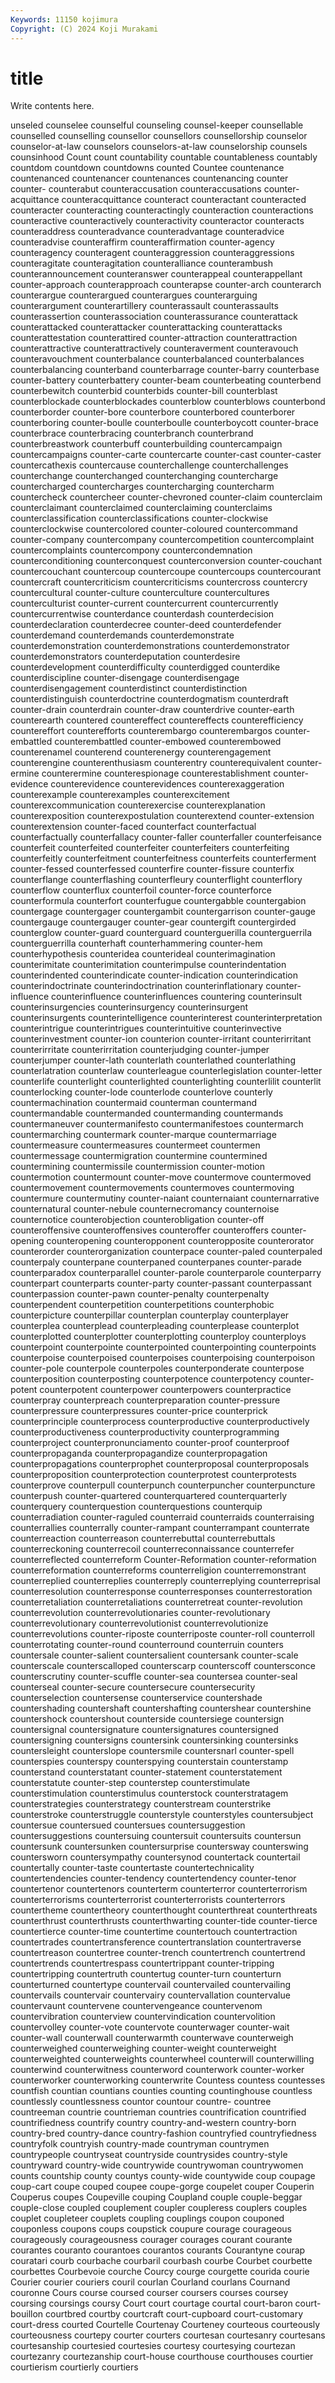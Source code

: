 ```yaml
---
Keywords: 11150 kojimura
Copyright: (C) 2024 Koji Murakami
---
```


# title

Write contents here.



unseled
counselee counselful counseling counsel-keeper counsellable counselled counselling counsellor counsellors counsellorship
counselor counselor-at-law counselors counselors-at-law counselorship counsels counsinhood Count count countability
countable countableness countably countdom countdown countdowns counted Countee countenance countenanced
countenancer countenances countenancing counter counter- counterabut counteraccusation counteraccusations counter-acquittance counteracquittance
counteract counteractant counteracted counteracter counteracting counteractingly counteraction counteractions counteractive counteractively
counteractivity counteractor counteracts counteraddress counteradvance counteradvantage counteradvice counteradvise counteraffirm counteraffirmation
counter-agency counteragency counteragent counteraggression counteraggressions counteragitate counteragitation counteralliance counterambush counterannouncement
counteranswer counterappeal counterappellant counter-approach counterapproach counterapse counter-arch counterarch counterargue counterargued
counterargues counterarguing counterargument counterartillery counterassault counterassaults counterassertion counterassociation counterassurance counterattack
counterattacked counterattacker counterattacking counterattacks counterattestation counterattired counter-attraction counterattraction counterattractive counterattractively
counteraverment counteravouch counteravouchment counterbalance counterbalanced counterbalances counterbalancing counterband counterbarrage counter-barry
counterbase counter-battery counterbattery counter-beam counterbeating counterbend counterbewitch counterbid counterbids counter-bill
counterblast counterblockade counterblockades counterblow counterblows counterbond counterborder counter-bore counterbore counterbored
counterborer counterboring counter-boulle counterboulle counterboycott counter-brace counterbrace counterbracing counterbranch counterbrand
counterbreastwork counterbuff counterbuilding countercampaign countercampaigns counter-carte countercarte counter-cast counter-caster countercathexis
countercause counterchallenge counterchallenges counterchange counterchanged counterchanging countercharge countercharged countercharges countercharging
countercharm countercheck countercheer counter-chevroned counter-claim counterclaim counterclaimant counterclaimed counterclaiming counterclaims
counterclassification counterclassifications counter-clockwise counterclockwise countercolored counter-coloured countercommand counter-company countercompany countercompetition
countercomplaint countercomplaints countercompony countercondemnation counterconditioning counterconquest counterconversion counter-couchant countercouchant countercoup
countercoupe countercoups countercourant countercraft countercriticism countercriticisms countercross countercry countercultural counter-culture
counterculture countercultures counterculturist counter-current countercurrent countercurrently countercurrentwise counterdance counterdash counterdecision
counterdeclaration counterdecree counter-deed counterdefender counterdemand counterdemands counterdemonstrate counterdemonstration counterdemonstrations counterdemonstrator
counterdemonstrators counterdeputation counterdesire counterdevelopment counterdifficulty counterdigged counterdike counterdiscipline counter-disengage counterdisengage
counterdisengagement counterdistinct counterdistinction counterdistinguish counterdoctrine counterdogmatism counterdraft counter-drain counterdrain counter-draw
counterdrive counter-earth counterearth countered countereffect countereffects counterefficiency countereffort counterefforts counterembargo
counterembargos counter-embattled counterembattled counter-embowed counterembowed counterenamel counterend counterenergy counterengagement counterengine
counterenthusiasm counterentry counterequivalent counter-ermine counterermine counterespionage counterestablishment counter-evidence counterevidence counterevidences
counterexaggeration counterexample counterexamples counterexcitement counterexcommunication counterexercise counterexplanation counterexposition counterexpostulation counterextend
counter-extension counterextension counter-faced counterfact counterfactual counterfactually counterfallacy counter-faller counterfaller counterfeisance
counterfeit counterfeited counterfeiter counterfeiters counterfeiting counterfeitly counterfeitment counterfeitness counterfeits counterferment
counter-fessed counterfessed counterfire counter-fissure counterfix counterflange counterflashing counterfleury counterflight counterflory
counterflow counterflux counterfoil counter-force counterforce counterformula counterfort counterfugue countergabble countergabion
countergage countergager countergambit countergarrison counter-gauge countergauge countergauger counter-gear countergift countergirded
counterglow counter-guard counterguard counterguerilla counterguerrila counterguerrilla counterhaft counterhammering counter-hem counterhypothesis
counteridea counterideal counterimagination counterimitate counterimitation counterimpulse counterindentation counterindented counterindicate counter-indication
counterindication counterindoctrinate counterindoctrination counterinflationary counter-influence counterinfluence counterinfluences countering counterinsult counterinsurgencies
counterinsurgency counterinsurgent counterinsurgents counterintelligence counterinterest counterinterpretation counterintrigue counterintrigues counterintuitive counterinvective
counterinvestment counter-ion counterion counter-irritant counterirritant counterirritate counterirritation counterjudging counter-jumper counterjumper
counter-lath counterlath counterlathed counterlathing counterlatration counterlaw counterleague counterlegislation counter-letter counterlife
counterlight counterlighted counterlighting counterlilit counterlit counterlocking counter-lode counterlode counterlove counterly
countermachination countermaid counterman countermand countermandable countermanded countermanding countermands countermaneuver countermanifesto
countermanifestoes countermarch countermarching countermark counter-marque countermarriage countermeasure countermeasures countermeet countermen
countermessage countermigration countermine countermined countermining countermissile countermission counter-motion countermotion countermount
counter-move countermove countermoved countermovement countermovements countermoves countermoving countermure countermutiny counter-naiant
counternaiant counternarrative counternatural counter-nebule counternecromancy counternoise counternotice counterobjection counterobligation counter-off
counteroffensive counteroffensives counteroffer counteroffers counter-opening counteropening counteropponent counteropposite counterorator counterorder
counterorganization counterpace counter-paled counterpaled counterpaly counterpane counterpaned counterpanes counter-parade counterparadox
counterparallel counter-parole counterparole counterparry counterpart counterparts counter-party counter-passant counterpassant counterpassion
counter-pawn counter-penalty counterpenalty counterpendent counterpetition counterpetitions counterphobic counterpicture counterpillar counterplan
counterplay counterplayer counterplea counterplead counterpleading counterplease counterplot counterplotted counterplotter counterplotting
counterploy counterploys counterpoint counterpointe counterpointed counterpointing counterpoints counterpoise counterpoised counterpoises
counterpoising counterpoison counter-pole counterpole counterpoles counterponderate counterpose counterposition counterposting counterpotence
counterpotency counter-potent counterpotent counterpower counterpowers counterpractice counterpray counterpreach counterpreparation counter-pressure
counterpressure counterpressures counter-price counterprick counterprinciple counterprocess counterproductive counterproductively counterproductiveness counterproductivity
counterprogramming counterproject counterpronunciamento counter-proof counterproof counterpropaganda counterpropagandize counterpropagation counterpropagations counterprophet
counterproposal counterproposals counterproposition counterprotection counterprotest counterprotests counterprove counterpull counterpunch counterpuncher
counterpuncture counterpush counter-quartered counterquartered counterquarterly counterquery counterquestion counterquestions counterquip counterradiation
counter-raguled counterraid counterraids counterraising counterrallies counterrally counter-rampant counterrampant counterrate counterreaction
counterreason counterrebuttal counterrebuttals counterreckoning counterrecoil counterreconnaissance counterrefer counterreflected counterreform Counter-Reformation
counter-reformation counterreformation counterreforms counterreligion counterremonstrant counterreplied counterreplies counterreply counterreplying counterreprisal
counterresolution counterresponse counterresponses counterrestoration counterretaliation counterretaliations counterretreat counter-revolution counterrevolution counterrevolutionaries
counter-revolutionary counterrevolutionary counterrevolutionist counterrevolutionize counterrevolutions counter-riposte counterriposte counter-roll counterroll counterrotating
counter-round counterround counterruin counters countersale counter-salient countersalient countersank counter-scale counterscale
counterscalloped counterscarp counterscoff countersconce counterscrutiny counter-scuffle counter-sea countersea counter-seal counterseal
counter-secure countersecure countersecurity counterselection countersense counterservice countershade countershading countershaft countershafting
countershear countershine countershock countershout counterside countersiege countersign countersignal countersignature countersignatures
countersigned countersigning countersigns countersink countersinking countersinks countersleight counterslope countersmile countersnarl
counter-spell counterspies counterspy counterspying counterstain counterstamp counterstand counterstatant counter-statement counterstatement
counterstatute counter-step counterstep counterstimulate counterstimulation counterstimulus counterstock counterstratagem counterstrategies counterstrategy
counterstream counterstrike counterstroke counterstruggle counterstyle counterstyles countersubject countersue countersued countersues
countersuggestion countersuggestions countersuing countersuit countersuits countersun countersunk countersunken countersurprise countersway
counterswing countersworn countersympathy countersynod countertack countertail countertally counter-taste countertaste countertechnicality
countertendencies counter-tendency countertendency counter-tenor countertenor countertenors counterterm counterterror counterterrorism counterterrorisms
counterterrorist counterterrorists counterterrors countertheme countertheory counterthought counterthreat counterthreats counterthrust counterthrusts
counterthwarting counter-tide counter-tierce countertierce counter-time countertime countertouch countertraction countertrades countertransference
countertranslation countertraverse countertreason countertree counter-trench countertrench countertrend countertrends countertrespass countertrippant
counter-tripping countertripping countertruth countertug counter-turn counterturn counterturned countertype countervail countervailed
countervailing countervails countervair countervairy countervallation countervalue countervaunt countervene countervengeance countervenom
countervibration counterview countervindication countervolition countervolley counter-vote countervote counterwager counter-wait counter-wall
counterwall counterwarmth counterwave counterweigh counterweighed counterweighing counter-weight counterweight counterweighted counterweights
counterwheel counterwill counterwilling counterwind counterwitness counterword counterwork counter-worker counterworker counterworking
counterwrite Countess countess countesses countfish countian countians counties counting countinghouse
countless countlessly countlessness countor countour countre- countree countreeman countrie countrieman
countries countrification countrified countrifiedness countrify country country-and-western country-born country-bred country-dance
country-fashion countryfied countryfiedness countryfolk countryish country-made countryman countrymen countrypeople countryseat
countryside countrysides country-style countryward country-wide countrywide countrywoman countrywomen counts countship
county countys county-wide countywide coup coupage coup-cart coupe couped coupee
coupe-gorge coupelet couper Couperin Couperus coupes Coupeville couping Coupland couple
couple-beggar couple-close coupled couplement coupler coupleress couplers couples couplet coupleteer
couplets coupling couplings coupon couponed couponless coupons coups coupstick coupure
courage courageous courageously courageousness courager courages courant courante courantes couranto
courantoes courantos courants Courantyne courap couratari courb courbache courbaril courbash
courbe Courbet courbette courbettes Courbevoie courche Courcy courge courgette courida
courie Courier courier couriers couril courlan Courland courlans Cournand couronne
Cours course coursed courser coursers courses coursey coursing coursings coursy
Court court courtage courtal court-baron court-bouillon courtbred courtby courtcraft court-cupboard
court-customary court-dress courted Courtelle Courtenay Courteney courteous courteously courteousness courtepy
courter courters courtesan courtesanry courtesans courtesanship courtesied courtesies courtesy courtesying
courtezan courtezanry courtezanship court-house courthouse courthouses courtier courtierism courtierly courtiers
